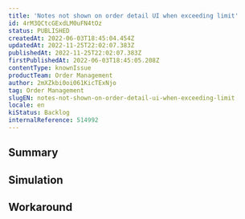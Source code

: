 ```yaml
---
title: 'Notes not shown on order detail UI when exceeding limit'
id: 4rM3QCtcGExdLM0uFN4tOz
status: PUBLISHED
createdAt: 2022-06-03T18:45:04.454Z
updatedAt: 2022-11-25T22:02:07.383Z
publishedAt: 2022-11-25T22:02:07.383Z
firstPublishedAt: 2022-06-03T18:45:05.208Z
contentType: knownIssue
productTeam: Order Management
author: 2mXZkbi0oi061KicTExNjo
tag: Order Management
slugEN: notes-not-shown-on-order-detail-ui-when-exceeding-limit
locale: en
kiStatus: Backlog
internalReference: 514992
---
```


## Summary



## Simulation



## Workaround



